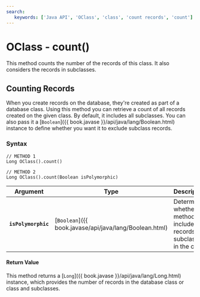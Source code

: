 ```yaml
---
search:
   keywords: ['Java API', 'OClass', 'class', 'count records', 'count']
---
```


# OClass - count()

This method counts the number of the records of this class.  It also considers the records in subclasses.

## Counting Records

When you create records on the database, they're created as part of a database class.  Using this method you can retrieve a count of all records created on the given class.  By default, it includes all subclasses.  You can also pass it a [`Boolean`]({{ book.javase }}/api/java/lang/Boolean.html) instance to define whether you want it to exclude subclass records.

### Syntax

```
// METHOD 1
Long OClass().count() 

// METHOD 2
Long OClass().count(Boolean isPolymorphic)
```

| Argument | Type | Description |
|---|---|---|
| **`isPolymorphic`** | [`Boolean`]({{ book.javase/api/java/lang/Boolean.html) | Determines whether method includes records of subclasses in the count |

#### Return Value

This method returns a [`Long`]({{ book.javase }}/api/java/lang/Long.html) instance, which provides the number of records in the database class or class and subclasses.


